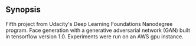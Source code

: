 ## Synopsis

Fifth project from Udacity's Deep Learning Foundations Nanodegree program. Face generation with a generative adversarial network (GAN) built in tensorflow version 1.0. Experiments were run on an AWS gpu instance.


